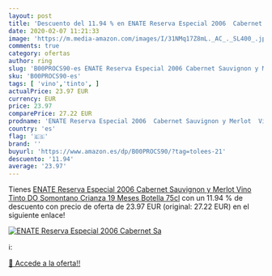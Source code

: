 ```yaml
---
layout: post
title: 'Descuento del 11.94 % en ENATE Reserva Especial 2006  Cabernet Sa'
date: 2020-02-07 11:21:33
image: 'https://m.media-amazon.com/images/I/31NMq17Z8mL._AC_._SL400_.jpg'
comments: true
category: ofertas
author: ring
slug: 'B00PROCS90-es ENATE Reserva Especial 2006 Cabernet Sauvignon y Merlot...'
sku: 'B00PROCS90-es'
tags: [ 'vino','tinto', ]
actualPrice: 23.97 EUR
currency: EUR
price: 23.97
comparePrice: 27.22 EUR
prodname: 'ENATE Reserva Especial 2006  Cabernet Sauvignon y Merlot  Vino Tinto  DO Somontano  Crianza 19 Meses  Botella 75cl'
country: 'es'
flag: '🇪🇸'
brand: ''
buyurl: 'https://www.amazon.es/dp/B00PROCS90/?tag=tolees-21'
descuento: '11.94'
average: '23.97'
---
```


Tienes [ENATE Reserva Especial 2006  Cabernet Sauvignon y Merlot  Vino Tinto  DO Somontano  Crianza 19 Meses  Botella 75cl](https://www.amazon.es/dp/B00PROCS90/?tag=tolees-21) con un 11.94 % de descuento con precio de oferta de 23.97 EUR (original: 27.22 EUR) en el siguiente enlace!

[![ENATE Reserva Especial 2006  Cabernet Sa](https://m.media-amazon.com/images/I/31NMq17Z8mL._AC_._SL400_.jpg)](https://www.amazon.es/dp/B00PROCS90/?tag=tolees-21)

ℹ️:


[🛒 Accede a la oferta!!](https://www.amazon.es/dp/B00PROCS90/?tag=tolees-21)
